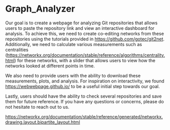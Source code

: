 # Graph_Analyzer

Our goal is to create a webpage for analyzing Git repositories that allows users to paste the repository link and view an interactive dashboard for analysis. To achieve this, we need to create co-editing networks from these repositories using the tutorials provided in https://github.com/gotec/git2net. Additionally, we need to calculate various measurements such as centralities (https://networkx.org/documentation/stable/reference/algorithms/centrality.html) for these networks, with a slider that allows users to view how the networks looked at different points in time.

We also need to provide users with the ability to download these measurements, plots, and analysis. For inspiration on interactivity, we found https://webwebpage.github.io/ to be a useful initial step towards our goal.

Lastly, users should have the ability to check several repositories and save them for future reference. If you have any questions or concerns, please do not hesitate to reach out to us.

https://networkx.org/documentation/stable/reference/generated/networkx.drawing.layout.bipartite_layout.html
